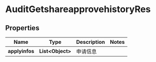 # AuditGetshareapprovehistoryRes

## Properties
Name | Type | Description | Notes
------------ | ------------- | ------------- | -------------
**applyinfos** | **List&lt;Object&gt;** | 申请信息 | 

